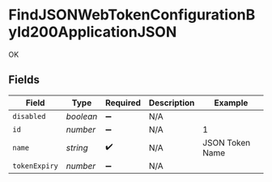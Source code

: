# FindJSONWebTokenConfigurationById200ApplicationJSON

OK


## Fields

| Field              | Type               | Required           | Description        | Example            |
| ------------------ | ------------------ | ------------------ | ------------------ | ------------------ |
| `disabled`         | *boolean*          | :heavy_minus_sign: | N/A                |                    |
| `id`               | *number*           | :heavy_minus_sign: | N/A                | 1                  |
| `name`             | *string*           | :heavy_check_mark: | N/A                | JSON Token Name    |
| `tokenExpiry`      | *number*           | :heavy_minus_sign: | N/A                |                    |